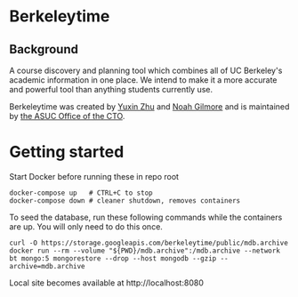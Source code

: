 # Berkeleytime

## Background

A course discovery and planning tool which combines all of UC Berkeley's academic information in one place. We intend to make it a more accurate and powerful tool than anything students currently use.

Berkeleytime was created by [Yuxin Zhu](http://yuxinzhu.com/) and [Noah Gilmore](https://noahgilmore.com) and is maintained by [the ASUC Office of the CTO](https://octo.asuc.org/).
# Getting started

Start Docker before running these in repo root

```{bash}
docker-compose up   # CTRL+C to stop
docker-compose down # cleaner shutdown, removes containers
```

To seed the database, run these following commands while the containers are up. You will only need to do this once.
```{bash}
curl -O https://storage.googleapis.com/berkeleytime/public/mdb.archive
docker run --rm --volume "${PWD}/mdb.archive":/mdb.archive --network bt mongo:5 mongorestore --drop --host mongodb --gzip --archive=mdb.archive
```

Local site becomes available at http://localhost:8080
